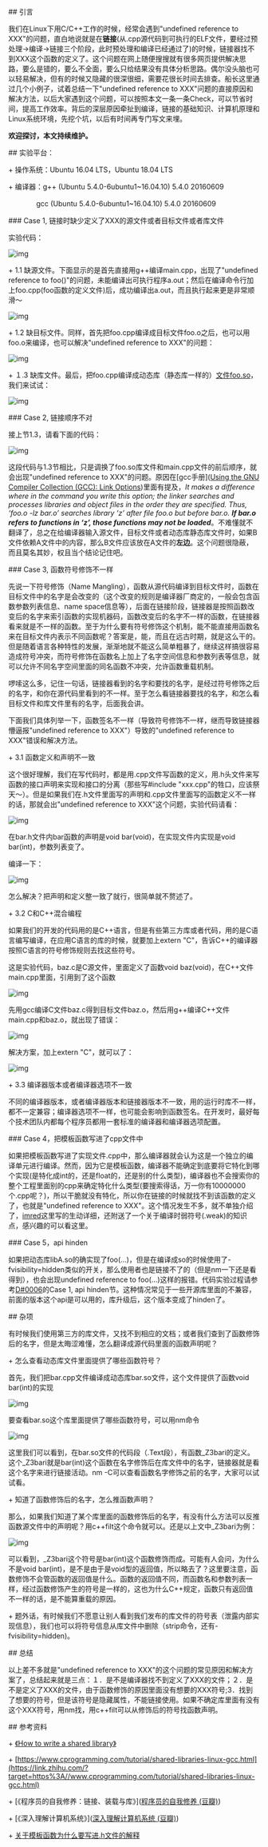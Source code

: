\## 引言

我们在Linux下用C/C++工作的时候，经常会遇到"undefined reference to XXX"的问题，直白地说就是在**链接**(从.cpp源代码到可执行的ELF文件，要经过预处理->编译->链接三个阶段，此时预处理和编译已经通过了)的时候，链接器找不到XXX这个函数的定义了。这个问题在网上随便搜搜就有很多网页提供解决思路，要么是错的，要么不全面，要么只给结果没有具体分析思路。偶尔没头脑也可以轻易解决，但有的时候又隐藏的很深很细，需要花很长时间去排查。船长这里通过几个小例子，试着总结一下"undefined reference to XXX"问题的直接原因和解决方法，以后大家遇到这个问题，可以按照本文一条一条Check，可以节省时间，提高工作效率。背后的深层原因牵扯到编译，链接的基础知识、计算机原理和Linux系统环境，先挖个坑，以后有时间再专门写文来埋。

<!--more-->

**欢迎探讨，本文持续维护。**



\## 实验平台：



\+ 操作系统：Ubuntu 16.04 LTS，Ubuntu 18.04 LTS

\+ 编译器：g++ (Ubuntu 5.4.0-6ubuntu1~16.04.10) 5.4.0 20160609



　　　　gcc (Ubuntu 5.4.0-6ubuntu1~16.04.10) 5.4.0 20160609



\### Case 1, 链接时缺少定义了XXX的源文件或者目标文件或者库文件



实验代码：

![img](/images/v2-21f175a4a5d61ea213eb00ada674a91f_720w.jpg)

\+ 1.1 缺源文件。下面显示的是首先直接用g++编译main.cpp，出现了"undefined reference to foo()"的问题，未能编译出可执行程序a.out；然后在编译命令行加上foo.cpp(foo函数的定义文件)后，成功编译出a.out，而且执行起来更是非常顺滑～

![img](/images/v2-822709be74e850959deb92c523e077cd_720w.jpg)

\+ 1.2 缺目标文件。同样，首先把foo.cpp编译成目标文件foo.o之后，也可以用foo.o来编译，也可以解决"undefined reference to XXX"的问题：

![img](/images/v2-51180c1c46df48fc72168e54d335295d_720w.jpg)



\+ １.3 缺库文件。最后，把foo.cpp编译成动态库（静态库一样的）[文件foo.so](https://link.zhihu.com/?target=http%3A//xn--foo-tu9dq54h.so/)，我们来试试：



![img](/images/v2-cadace7476d5ec4e70058dc36dece1da_720w.jpg)



\### Case 2, 链接顺序不对



接上节1.3，请看下面的代码：

![img](/images/v2-90fc7952a69eb17462642b91ca896853_720w.jpg)



这段代码与1.3节相比，只是调换了foo.so库文件和main.cpp文件的前后顺序，就会出现"undefined reference to XXX"的问题。原因在[gcc手册]([Using the GNU Compiler Collection (GCC): Link Options](https://link.zhihu.com/?target=https%3A//gcc.gnu.org/onlinedocs/gcc-5.5.0/gcc/Link-Options.html%23Link-Options))里面有提及，*It makes a difference where in the command you write this option; the linker searches and processes libraries and object files in the order they are specified. Thus, ‘foo.o -lz bar.o’ searches library ‘z’ after file foo.o but before bar.o. **If bar.o refers to functions in ‘z’, those functions may not be loaded***。不难懂就不翻译了，总之在给编译器输入源文件，目标文件或者动态库静态库文件时，如果B文件依赖A文件中的内容，那么B文件应该放在A文件的**左边**。这个问题很隐蔽，而且莫名其妙，权且当个结论记住吧。



\### Case 3, 函数符号修饰不一样



先说一下符号修饰（Name Mangling），函数从源代码编译到目标文件时，函数在目标文件中的名字是会改变的（这个改变的规则是编译器厂商定的，一般会包含函数参数列表信息、name space信息等），后面在链接阶段，链接器是按照函数改变后的名字来索引函数的实现机器码，函数改变后的名字不一样的函数，在链接器看来就是不一样的函数。至于为什么要有符号修饰这个机制，能不能直接用函数名来在目标文件内表示不同函数呢？答案是，能，而且在远古时期，就是这么干的。但是随着语言各种特性的发展，渐渐地就不能这么简单粗暴了，继续这样搞很容易造成符号冲突，而符号修饰在函数名上加上了名字空间信息和参数列表等信息，就可以允许不同名字空间里面的同名函数不冲突，允许函数重载机制。



啰嗦这么多，记住一句话，链接器看到的名字和要找的名字，是经过符号修饰之后的名字，和你在源代码里看到的不一样。至于怎么看链接器要找的名字，和怎么看目标文件和库文件里有的名字，后面我会讲。



下面我们具体列举一下，函数签名不一样（导致符号修饰不一样，继而导致链接器懵逼报"undefined reference to XXX"）导致的"undefined reference to XXX"错误和解决方法。



\+ 3.1 函数定义和声明不一致



这个很好理解，我们在写代码时，都是用.cpp文件写函数的定义，用.h头文件来写函数的接口声明来实现和接口的分离（那些写#include "xxx.cpp"的牲口，应该祭天～）。但是如果我们在.h文件里面写的声明和.cpp文件里面写的函数定义不一样的话，那就会出"undefined reference to XXX"这个问题，实验代码请看：

![img](/images/v2-8d1b11c9dd97d7c7703214a855449cfb_720w.jpg)



在bar.h文件内bar函数的声明是void bar(void)，在实现文件内实现是void bar(int)，参数列表变了。



编译一下：



![img](https://pic3.zhimg.com/80/v2-f39670eff80cbb49e9285fadc9fc569a_720w.jpg)



怎么解决？把声明和定义整一致了就行，很简单就不赘述了。



\+ 3.2 C和C++混合编程



如果我们的开发的代码用的是C++语言，但是有些第三方库或者代码，用的是C语言编写编译，在应用C语言的库的时候，就要加上extern "C"，告诉C++的编译器按照C语言的符号修饰规则去找这些符号。



这是实验代码，baz.c是C源文件，里面定义了函数void baz(void)，在C++文件main.cpp里面，引用到了这个函数

![img](/images/v2-afb62cfa60d21137d20889f6e011b645_720w.jpg)



先用gcc编译C文件baz.c得到目标文件baz.o，然后用g++编译C++文件main.cpp和baz.o，就出现了错误：

![img](/images/v2-6c12000ce808b63c16e0518cf929eaa3_720w.jpg)



解决方案，加上extern "C"，就可以了：

![img](/images/v2-283e16a9a73b8fb1b63ace00e63a66e8_720w.jpg)



\+ 3.3 编译器版本或者编译器选项不一致



不同的编译器版本，或者编译器版本和链接器版本不一致，用的运行时库不一样，都不一定兼容；编译器选项不一样，也可能会影响到函数签名。在开发时，最好每个技术团队内都每个程序员都用一套标准的编译器和编译器选项配置。



\### Case 4，把模板函数写进了cpp文件中



如果把模板函数写进了实现文件.cpp中，那么编译器就会认为这是一个独立的编译单元进行编译。然而，因为它是模板函数，编译器不能确定到底要将它特化到哪个实现(是特化成int的，还是float的，还是别的什么类型)，编译器也不会搜索你的整个工程里面别的cpp来确定特化什么类型(要搜索得话，万一你有10000000个.cpp呢？)，所以干脆就没有特化，所以你在链接的时候就找不到该函数的定义了，也就是"undefined reference to XXX"。这个情况发生不多，就不单独介绍了，[imred]([https://blog.csdn.net/imred/article/details/80261632](https://link.zhihu.com/?target=https%3A//blog.csdn.net/imred/article/details/80261632))这里写的生动详细，还附送了一个关于编译时弱符号(.weak)的知识点，感兴趣的可以看这里。



\### Case 5，api hinden



如果把动态库libA.so的确实现了foo(...)，但是在编译成so的时候使用了-fvisibility=hidden类似的开关，那么使用者也是链接不了的（但是nm一下还是看得到），也会出现undefined reference to foo(...)这样的报错。代码实验过程请参考[D#0006]([Captain1986/CaptainBlackboard](https://link.zhihu.com/?target=https%3A//github.com/Captain1986/CaptainBlackboard/blob/master/D%230006-protect_my_function/D%230006.md))的Case 1, api hinden节。这种情况常见于一些开源库里面的不兼容，前面的版本这个api是可以用的，库升级后，这个版本变成了hinden了。





\## 杂项

有时候我们使用第三方的库文件，又找不到相应的文档；或者我们查到了函数修饰后的名字，但是太晦涩难懂，怎么翻译成源代码里面的函数声明呢？

\+ 怎么查看动态库文件里面提供了哪些函数符号？

首先，我们把bar.cpp文件编译成动态库bar.so文件，这个文件提供了函数void bar(int)的实现

![img](/images/v2-41a9ff1bd18b24571bc2b1c7f19ebbe5_720w.jpg)



要查看bar.so这个库里面提供了哪些函数符号，可以用nm命令



![img](/images/v2-77ca1a8c7aeff379459d2c9104312877_720w.jpg)



这里我们可以看到，在bar.so文件的代码段（.Text段），有函数_Z3bari的定义。这个_Z3bari就是bar(int)这个函数在名字修饰后在库文件中的名字，链接器就是看这个名字来进行链接活动。nm -C可以查看函数名字修饰之前的名字，大家可以试试看。



\+ 知道了函数修饰后的名字，怎么推函数声明？



那么，如果我们知道了某个库里面的函数修饰后的名字，有没有什么方法可以反推函数源文件中的声明呢？用c++filt这个命令就可以。还是以上文中_Z3bari为例：

![img](/images/v2-67da7c424fbc66ec761607bcc1d56baa_720w.jpg)



可以看到，_Z3bari这个符号是bar(int)这个函数修饰而成。可能有人会问，为什么不是void bar(int)，是不是由于是void型的返回值，所以略去了？这里要注意，函数修饰不会管函数的返回值是什么。函数的返回值不同，而函数名和参数列表一样，经过函数修饰产生的符号是一样的，这也为什么C++规定，函数只有返回值不一样的话，是不能算重载的原因。



\+ 题外话，有时候我们不愿意让别人看到我们发布的库文件的符号表（泄露内部实现信息），我们也可以将符号信息从库文件中删除（strip命令，还有-fvisibility=hidden)。



\## 总结



以上差不多就是"undefined reference to XXX"的这个问题的常见原因和解决方案了，总结起来就是三点：１．是不是编译器找不到定义了XXX的文件；２．是不是定义了XXX的文件，由于函数修饰的原因里面没有想要的XXX符号;3．找到了想要的符号，但是该符号是隐藏属性，不能链接使用。如果不确定库里面有没有这个XXX符号，用nm找，用c++filt可以从修饰后的符号找函数声明。



\## 参考资料

\+ [《How to write a shared library》]([https://www.akkadia.org/drepper/dsohowto.pdf](https://link.zhihu.com/?target=https%3A//www.akkadia.org/drepper/dsohowto.pdf))

\+ [https://www.cprogramming.com/tutorial/shared-libraries-linux-gcc.html](https://link.zhihu.com/?target=https%3A//www.cprogramming.com/tutorial/shared-libraries-linux-gcc.html)

\+ [《程序员的自我修养：链接、装载与库》]([程序员的自我修养 (豆瓣)](https://link.zhihu.com/?target=https%3A//book.douban.com/subject/3652388/))

\+ [《深入理解计算机系统》]([深入理解计算机系统 (豆瓣)](https://link.zhihu.com/?target=https%3A//book.douban.com/subject/1896753/))

\+ [关于模板函数为什么要写进.h文件的解释]([https://blog.csdn.net/imred/article/details/80261632](https://link.zhihu.com/?target=https%3A//blog.csdn.net/imred/article/details/80261632))